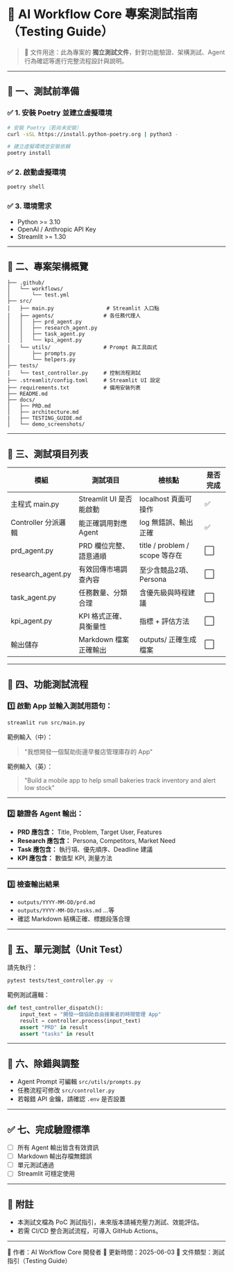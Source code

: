 # 🧪 AI Workflow Core 專案測試指南（Testing Guide）

> 📁 文件用途：此為專案的 **獨立測試文件**，針對功能驗證、架構測試、Agent 行為確認等進行完整流程設計與說明。

---

## 📌 一、測試前準備

### ✅ 1. 安裝 Poetry 並建立虛擬環境

```bash
# 安裝 Poetry（若尚未安裝）
curl -sSL https://install.python-poetry.org | python3 -

# 建立虛擬環境並安裝依賴
poetry install
```

### ✅ 2. 啟動虛擬環境

```bash
poetry shell
```

### ✅ 3. 環境需求

* Python >= 3.10
* OpenAI / Anthropic API Key
* Streamlit >= 1.30

---

## 🧷 二、專案架構概覽

```text
├── .github/
│   └── workflows/
│       └── test.yml
├── src/
│   ├── main.py                 # Streamlit 入口點
│   ├── agents/                # 各任務代理人
│   │   ├── prd_agent.py
│   │   ├── research_agent.py
│   │   ├── task_agent.py
│   │   └── kpi_agent.py
│   └── utils/                 # Prompt 與工具函式
│       ├── prompts.py
│       └── helpers.py
├── tests/
│   └── test_controller.py     # 控制流程測試
├── .streamlit/config.toml     # Streamlit UI 設定
├── requirements.txt           # 備用安裝列表
├── README.md
├── docs/
│   ├── PRD.md
│   ├── architecture.md
|   ├── TESTING_GUIDE.md
│   └── demo_screenshots/
```

---

## 🧪 三、測試項目列表

| 模組                 | 測試項目               | 檢核點                         | 是否完成 |
| ------------------ | ------------------ | --------------------------- | ---- |
| 主程式 main.py        | Streamlit UI 是否能啟動 | localhost 頁面可操作             | ✅    |
| Controller 分派邏輯    | 能正確調用對應 Agent      | log 無錯誤、輸出正確                | ✅    |
| prd\_agent.py      | PRD 欄位完整、語意通順      | title / problem / scope 等存在 | ⬜    |
| research\_agent.py | 有效回傳市場調查內容         | 至少含競品2項、Persona             | ⬜    |
| task\_agent.py     | 任務數量、分類合理          | 含優先級與時程建議                   | ⬜    |
| kpi\_agent.py      | KPI 格式正確、具衡量性      | 指標 + 評估方法                   | ⬜    |
| 輸出儲存               | Markdown 檔案正確輸出    | outputs/ 正確生成檔案             | ⬜    |

---

## 🧩 四、功能測試流程

### 1️⃣ 啟動 App 並輸入測試用語句：

```bash
streamlit run src/main.py
```

範例輸入（中）：

> "我想開發一個幫助街邊早餐店管理庫存的 App"

範例輸入（英）：

> "Build a mobile app to help small bakeries track inventory and alert low stock"

---

### 2️⃣ 驗證各 Agent 輸出：

* **PRD 應包含：** Title, Problem, Target User, Features
* **Research 應包含：** Persona, Competitors, Market Need
* **Task 應包含：** 執行項、優先順序、Deadline 建議
* **KPI 應包含：** 數值型 KPI, 測量方法

---

### 3️⃣ 檢查輸出結果

* `outputs/YYYY-MM-DD/prd.md`
* `outputs/YYYY-MM-DD/tasks.md` ...等
* 確認 Markdown 結構正確、標題段落合理

---

## 🧠 五、單元測試（Unit Test）

請先執行：

```bash
pytest tests/test_controller.py -v
```

範例測試邏輯：

```python
def test_controller_dispatch():
    input_text = "開發一個協助自由接案者的時間管理 App"
    result = controller.process(input_text)
    assert "PRD" in result
    assert "tasks" in result
```

---

## 🧰 六、除錯與調整

* Agent Prompt 可編輯 `src/utils/prompts.py`
* 任務流程可修改 `src/controller.py`
* 若報錯 API 金鑰，請確認 `.env` 是否設置

---

## ✅ 七、完成驗證標準

* [ ] 所有 Agent 輸出皆含有效資訊
* [ ] Markdown 輸出存檔無錯誤
* [ ] 單元測試通過
* [ ] Streamlit 可穩定使用

---

## 📎 附註

* 本測試文檔為 PoC 測試指引，未來版本請補充壓力測試、效能評估。
* 若需 CI/CD 整合測試流程，可導入 GitHub Actions。

---

📌 作者：AI Workflow Core 開發者
📅 更新時間：2025-06-03
🔗 文件類型：測試指引（Testing Guide）
